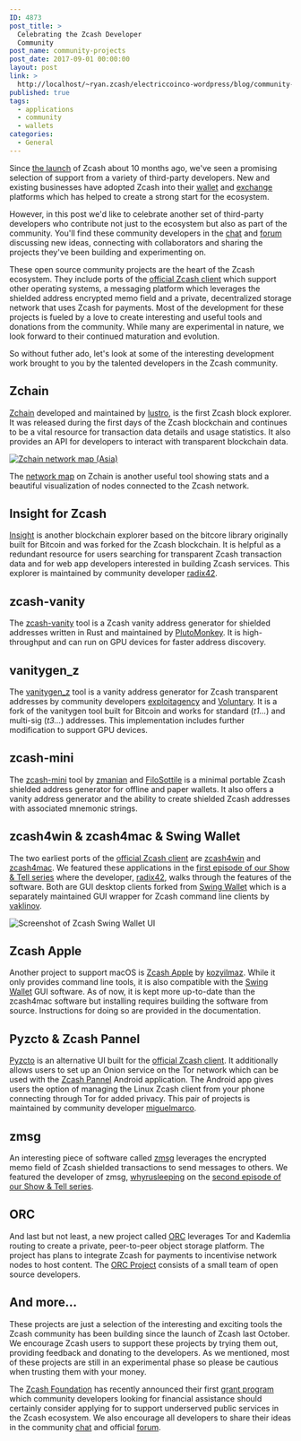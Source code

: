 ```yaml
---
ID: 4873
post_title: >
  Celebrating the Zcash Developer
  Community
post_name: community-projects
post_date: 2017-09-01 00:00:00
layout: post
link: >
  http://localhost/~ryan.zcash/electriccoinco-wordpress/blog/community-projects/
published: true
tags:
  - applications
  - community
  - wallets
categories:
  - General
---
```

<p>Since <a class="reference external" href="/blog/zcash-begins/">the launch</a> of Zcash about 10 months ago, we've seen a promising selection of support from a variety of third-party developers. New and existing businesses have adopted Zcash into their <a class="reference external" href="https://www.zcashcommunity.com/wallets/">wallet</a> and <a class="reference external" href="https://www.zcashcommunity.com/markets/">exchange</a> platforms which has helped to create a strong start for the ecosystem.</p>
<p>However, in this post we'd like to celebrate another set of third-party developers who contribute not just to the ecosystem but also as part of the community. You'll find these community developers in the <a class="reference external" href="https://chat.zcashcommunity.com">chat</a> and <a class="reference external" href="https://forum.z.cash">forum</a> discussing new ideas, connecting with collaborators and sharing the projects they've been building and experimenting on.</p>
<p>These open source community projects are the heart of the Zcash ecosystem. They include ports of the <a class="reference external" href="https://z.cash/download.html">official Zcash client</a> which support other operating systems, a messaging platform which leverages the shielded address encrypted memo field and  a private, decentralized storage network that uses Zcash for payments. Most of the development for these projects is fueled by a love to create interesting and useful tools and donations from the community. While many are experimental in nature, we look forward to their continued maturation and evolution.</p>
<p>So without futher ado, let's look at some of the interesting development work brought to you by the talented developers in the Zcash community.</p>
<div class="section" id="zchain">
<h2>Zchain</h2>
<p><a class="reference external" href="https://explorer.zcha.in">Zchain</a> developed and maintained by <a class="reference external" href="https://forum.z.cash/u/lustro">lustro</a>, is the first Zcash block explorer. It was released during the first days of the Zcash blockchain and continues to be a vital resource for transaction data details and usage statistics. It also provides an API for developers to interact with transparent blockchain data.</p>
<p class="figure align-center">
<a class="reference external image-reference" href="https://zcha.in/network"><img alt="Zchain network map (Asia)" class="center-image" src="/wp-content/uploads/2017/09/zcash-globe-asiaaustralia-sm.png"/></a>
</p>
<p>The <a class="reference external" href="https://zcha.in/network">network map</a> on Zchain is another useful tool showing stats and a beautiful visualization of nodes connected to the Zcash network.</p>
</div>
<div class="section" id="insight-for-zcash">
<h2>Insight for Zcash</h2>
<p><a class="reference external" href="https://zcashnetwork.info/">Insight</a> is another blockchain explorer based on the bitcore library originally built for Bitcoin and was forked for the Zcash blockchain. It is helpful as a redundant resource for users searching for transparent Zcash transaction data and for web app developers interested in building Zcash services. This explorer is maintained by community developer <a class="reference external" href="https://github.com/radix42/">radix42</a>.</p>
</div>
<div class="section" id="zcash-vanity">
<h2>zcash-vanity</h2>
<p>The <a class="reference external" href="https://zcash.plutomonkey.com/vanity/">zcash-vanity</a> tool is a Zcash vanity address generator for shielded addresses written in Rust and maintained by <a class="reference external" href="https://zcash.plutomonkey.com/">PlutoMonkey</a>. It is high-throughput and can run on GPU devices for faster address discovery.</p>
</div>
<div class="section" id="vanitygen-z">
<h2>vanitygen_z</h2>
<p>The <a class="reference external" href="https://github.com/exploitagency/vanitygen_z">vanitygen_z</a> tool is a vanity address generator for Zcash transparent addresses by community developers <a class="reference external" href="https://github.com/exploitagency">exploitagency</a> and <a class="reference external" href="https://github.com/Voluntary-zcash">Voluntary</a>. It is a fork of the vanitygen tool built for Bitcoin and works for standard (<cite>t1...</cite>) and multi-sig (<cite>t3...</cite>) addresses. This implementation includes further modification to support GPU devices.</p>
</div>
<div class="section" id="zcash-mini">
<h2>zcash-mini</h2>
<p>The <a class="reference external" href="https://github.com/FiloSottile/zcash-mini">zcash-mini</a> tool by <a class="reference external" href="https://github.com/zmanian">zmanian</a> and <a class="reference external" href="https://github.com/FiloSottile">FiloSottile</a> is a minimal portable Zcash shielded address generator for offline and paper wallets. It also offers a vanity address generator and the ability to create shielded Zcash addresses with associated mnemonic strings.</p>
</div>
<div class="section" id="zcash4win-zcash4mac-swing-wallet">
<h2>zcash4win &amp; zcash4mac &amp; Swing Wallet</h2>
<p>The two earliest ports of the <a class="reference external" href="https://z.cash/download.html">official Zcash client</a> are <a class="reference external" href="https://zcash4win.com/">zcash4win</a> and <a class="reference external" href="https://zcash4mac.com/">zcash4mac</a>. We featured these applications in the <a class="reference external" href="https://www.youtube.com/watch?v=wk6qsqGGXSs">first episode of our Show &amp; Tell series</a> where the developer, <a class="reference external" href="https://github.com/radix42/">radix42</a>, walks through the features of the software. Both are GUI desktop clients forked from <a class="reference external" href="https://github.com/vaklinov/zcash-swing-wallet-ui">Swing Wallet</a> which is a separately maintained GUI wrapper for Zcash command line clients by <a class="reference external" href="https://github.com/vaklinov">vaklinov</a>.</p>
<p class="figure align-center">
<img alt="Screenshot of Zcash Swing Wallet UI" class="center-image high-res-image" src="/wp-content/uploads/2017/09/SwingWallet.png"/></p>
</div>
<div class="section" id="zcash-apple">
<h2>Zcash Apple</h2>
<p>Another project to support macOS is <a class="reference external" href="https://github.com/kozyilmaz/zcash-apple">Zcash Apple</a> by <a class="reference external" href="https://github.com/kozyilmaz">kozyilmaz</a>. While it only provides command line tools, it is also compatible with the <a class="reference external" href="https://github.com/vaklinov/zcash-swing-wallet-ui">Swing Wallet</a> GUI software. As of now, it is kept more up-to-date than the zcash4mac software but installing requires building the software from source. Instructions for doing so are provided in the documentation.</p>
</div>
<div class="section" id="pyzcto-zcash-pannel">
<h2>Pyzcto &amp; Zcash Pannel</h2>
<p><a class="reference external" href="https://github.com/miguelmarco/pyzcto">Pyzcto</a> is an alternative UI built for the <a class="reference external" href="https://z.cash/download.html">official Zcash client</a>. It additionally allows users to set up an Onion service on the Tor network which can be used with the <a class="reference external" href="https://github.com/miguelmarco/ZcashPannel">Zcash Pannel</a> Android application. The Android app gives users the option of managing the Linux Zcash client from your phone connecting through Tor for added privacy. This pair of projects is maintained by community developer <a class="reference external" href="https://github.com/miguelmarco">miguelmarco</a>.</p>
</div>
<div class="section" id="zmsg">
<h2>zmsg</h2>
<p>An interesting piece of software called <a class="reference external" href="https://github.com/whyrusleeping/zmsg">zmsg</a> leverages the encrypted memo field of Zcash shielded transactions to send messages to others. We featured the developer of zmsg, <a class="reference external" href="https://github.com/whyrusleeping">whyrusleeping</a> on the <a class="reference external" href="https://www.youtube.com/watch?v=HVqk6We2Das">second episode of our Show &amp; Tell series</a>.</p>
</div>
<div class="section" id="orc">
<h2>ORC</h2>
<p>And last but not least, a new project called <a class="reference external" href="https://orc.network/">ORC</a> leverages Tor and Kademlia routing to create a private, peer-to-peer object storage platform. The project has plans to integrate Zcash for payments to incentivise network nodes to host content. The <a class="reference external" href="https://github.com/orcproject">ORC Project</a> consists of a small team of open source developers.</p>
</div>
<div class="section" id="and-more">
<h2>And more...</h2>
<p>These projects are just a selection of the interesting and exciting tools the Zcash community has been building since the launch of Zcash last October. We encourage Zcash users to support these projects by trying them out, providing feedback and donating to the developers. As we mentioned, most of these projects are still in an experimental phase so please be cautious when trusting them with your money.</p>
<p>The <a class="reference external" href="https://z.cash.foundation">Zcash Foundation</a> has recently announced their first <a class="reference external" href="https://z.cash.foundation//blog/grant-program/">grant program</a> which community developers looking for financial assistance should certainly consider applying for to support underserved public services in the Zcash ecosystem. We also encourage all developers to share their ideas in the community <a class="reference external" href="https://chat.zcashcommunity.com">chat</a> and official <a class="reference external" href="https://forum.z.cash">forum</a>.</p>
</div>